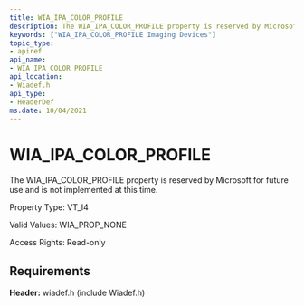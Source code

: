 ```yaml
---
title: WIA_IPA_COLOR_PROFILE
description: The WIA_IPA_COLOR_PROFILE property is reserved by Microsoft for future use and is not implemented at this time.
keywords: ["WIA_IPA_COLOR_PROFILE Imaging Devices"]
topic_type:
- apiref
api_name:
- WIA_IPA_COLOR_PROFILE
api_location:
- Wiadef.h
api_type:
- HeaderDef
ms.date: 10/04/2021
---
```


# WIA_IPA_COLOR_PROFILE

The WIA_IPA_COLOR_PROFILE property is reserved by Microsoft for future use and is not implemented at this time.

Property Type: VT_I4

Valid Values: WIA_PROP_NONE

Access Rights: Read-only

## Requirements

**Header:** wiadef.h (include Wiadef.h)
